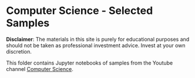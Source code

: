 # Computer Science - Selected Samples

**Disclaimer**: The materials in this site is purely for educational purposes and should not be taken as professional investment advice. Invest at your own discretion.

This folder contains Jupyter notebooks of samples from the Youtube channel [Computer Science](https://www.youtube.com/channel/UCbmb5IoBtHZTpYZCDBOC1CA).

